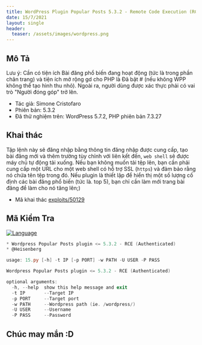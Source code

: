 ```yaml
---
title: WordPress Plugin Popular Posts 5.3.2 - Remote Code Execution (RCE) (Authenticated)
date: 15/7/2021
layout: single
header:
  teaser: /assets/images/wordpress.png
--- 
```


## Mô Tả 
Lưu ý: Cần có tiện ích Bài đăng phổ biến đang hoạt động (tức là trong phần chân trang) và tiện ích mở rộng gd cho PHP là Đã bật # (nếu không WPP không thể tạo hình thu nhỏ). Ngoài ra, người dùng được xác thực phải có vai trò "Người đóng góp" trở lên.

+ Tác giả: Simone Cristofaro
+ Phiên bản: 5.3.2 
+ Đã thử nghiệm trên: WordPress 5.7.2, PHP phiên bản 7.3.27



## Khai thác  
Tập lệnh này sẽ đăng nhập bằng thông tin đăng nhập được cung cấp, tạo bài đăng mới và thêm trường tùy chỉnh với liên kết đến, `web shell` sẽ được máy chủ tự động tải xuống. Nếu bạn không muốn tải tệp lên, bạn cần phải cung cấp một URL cho một web shell có hỗ trợ SSL (`https`) và đảm bảo rằng nó chứa tên tệp trong đó. Nếu plugin là thiết lập để hiển thị một số lượng cố định các bài đăng phổ biến (tức là. top 5), bạn chỉ cần làm mới trang bài đăng để làm cho nó tăng lên;)
+ Mã khai thác [exploits/50129](https://www.exploit-db.com/exploits/50129)


## Mã Kiểm Tra 
[![Language](https://img.shields.io/badge/Lang-Python-blue.svg)](https://www.python.org)

```powershell
* Wordpress Popular Posts plugin <= 5.3.2 - RCE (Authenticated)
* @Heisenberg

usage: 15.py [-h] -t IP [-p PORT] -w PATH -U USER -P PASS

Wordpress Popular Posts plugin <= 5.3.2 - RCE (Authenticated)

optional arguments:
  -h, --help  show this help message and exit
  -t IP       --Target IP
  -p PORT     --Target port
  -w PATH     --Wordpress path (ie. /wordpress/)
  -U USER     --Username
  -P PASS     --Password
```

## Chúc may mắn :D


